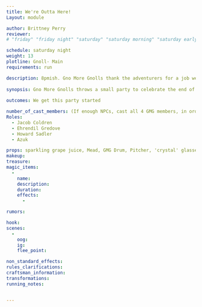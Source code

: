 ```yaml
---
title: We're Outta Here!
Layout: module

author: Brittney Perry
reviewer: 
# "friday" "friday night" "saturday" "saturday morning" "saturday early afternoon" "saturday early evening" "saturday night" "reaction" "tavern setup" "townsfolk" "randoms"

schedule: saturday night
weight: 13
plotline: Gnoll- Main
requirements: run 

description: 8pmish. Gno More Gnolls thank the adventurers for a job well done, lifts a glass in celebration, and then leaves.
 
synopsis: Gno More Gnolls throws a small party to celebrate the end of the hunt. Drinks are flowing freely and talk is lively (hopefully). There are speeches! And music! And a rap! Gno More Gnolls shill for themselves and hand out business cards of sorts. Jacob is taking all the credit for the weekend's events. 
  
outcomes: We get this party started

number_of_cast_members: (If enough NPCs, cast all 4 GMG members, in order of importance)
Roles:
  - Jacob Coldren 
  - Ehrendil Gredove
  - Howard Sadler 
  - Azuk

props: sparkling grape juice, Mead, GMG Drum, Pitcher, 'crystal' glasses
makeup: 
treasure: 
magic_items:
  - 
    name: 
    description:  
    duration: 
    effects: 
      - 

rumors: 

hook: 
scenes: 
  - 
    oog: 
    ig: 
    flee_point: 

non_standard_effects: 
rules_clarifications: 
craftsman_information: 
transformations: 
running_notes: 


---
```

